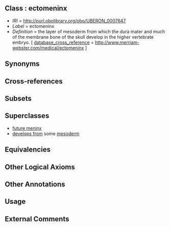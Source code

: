 
## Class : ectomeninx

 * *IRI* = http://purl.obolibrary.org/obo/UBERON_0007647
 * *Label* = ectomeninx
 * *Definition* = the layer of mesoderm from which the dura mater and much of the membrane bone of the skull develop in the higher vertebrate embryo. [ [database_cross_reference](../../ef/oboInOwl#hasDbXref.md) = http://www.merriam-webster.com/medical/ectomeninx ]

## Synonyms


## Cross-references


## Subsets


## Superclasses

 * [future meninx](../../UBERON/45/UBERON_0007645.md)
 * [develops from](../../RO/02/RO_0002202.md) some [mesoderm](../../UBERON/26/UBERON_0000926.md)

## Equivalencies


## Other Logical Axioms


## Other Annotations


## Usage


## External Comments


